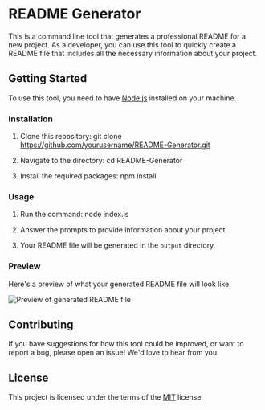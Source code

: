# README Generator

This is a command line tool that generates a professional README for a new project. As a developer, you can use this tool to quickly create a README file that includes all the necessary information about your project.

## Getting Started

To use this tool, you need to have [Node.js](https://nodejs.org/en/) installed on your machine.

### Installation

1. Clone this repository: 
git clone https://github.com/yourusername/README-Generator.git

2. Navigate to the directory:
cd README-Generator

3. Install the required packages:
npm install

### Usage

1. Run the command:
node index.js

2. Answer the prompts to provide information about your project.

3. Your README file will be generated in the `output` directory.

### Preview

Here's a preview of what your generated README file will look like:

![Preview of generated README file](./preview.png)

## Contributing

If you have suggestions for how this tool could be improved, or want to report a bug, please open an issue! We'd love to hear from you.

## License

This project is licensed under the terms of the [MIT](https://opensource.org/licenses/MIT) license.

